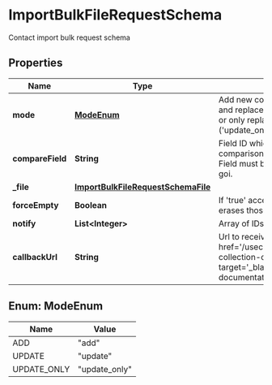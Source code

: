 

# ImportBulkFileRequestSchema

Contact import bulk request schema

## Properties

| Name | Type | Description | Notes |
|------------ | ------------- | ------------- | -------------|
|**mode** | [**ModeEnum**](#ModeEnum) | Add new contacts only (&#39;add&#39;), add and replace existing ones (&#39;update&#39;) or only replace existing ones (&#39;update_only&#39;) |  |
|**compareField** | **String** | Field ID which will be mapped for comparison to prevent duplicates. Field must be set as unique in E-goi. |  |
|**_file** | [**ImportBulkFileRequestSchemaFile**](ImportBulkFileRequestSchemaFile.md) |  |  |
|**forceEmpty** | **Boolean** | If &#39;true&#39; accepts empty values and erases those fields |  [optional] |
|**notify** | **List&lt;Integer&gt;** | Array of IDs of the users to notify |  [optional] |
|**callbackUrl** | **String** | Url to receive the report &lt;a href&#x3D;&#39;/usecases/callbacks/#import-collection-of-contacts&#39; target&#x3D;&#39;_blank&#39;&gt;[Go to callback documentation]&lt;/a&gt; |  [optional] |



## Enum: ModeEnum

| Name | Value |
|---- | -----|
| ADD | &quot;add&quot; |
| UPDATE | &quot;update&quot; |
| UPDATE_ONLY | &quot;update_only&quot; |



